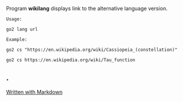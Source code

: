 Program **wikilang** displays link to the alternative language version.

	Usage:

	go2 lang url 

	Example: 

	go2 cs "https://en.wikipedia.org/wiki/Cassiopeia_(constellation)" 

	go2 cs https://en.wikipedia.org/wiki/Tau_function 
.
---
[Written with Markdown](https://www.markdownguide.org/basic-syntax/)